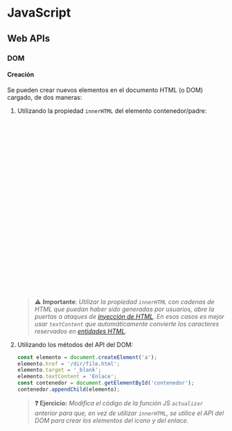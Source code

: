 # JavaScript
## Web APIs

### DOM

#### Creación

Se pueden crear nuevos elementos en el documento HTML (o DOM) cargado, de dos maneras:

1. Utilizando la propiedad `innerHTML` del elemento contenedor/padre:

   <div class="codepen" data-height="350" data-theme-id="light" data-default-tab="js,result" data-editable="true" style="opacity:0" data-prefill='{"stylesheets":["https://cdn.jsdelivr.net/npm/bootstrap@5.3.0-alpha1/dist/css/bootstrap.min.css","https://cdn.jsdelivr.net/npm/bootstrap-icons@1.10.3/font/bootstrap-icons.css"]}'>
     <pre data-lang="html">&lt;body>
   &lt;div class="card">
     &lt;div class="card-body row">
       &lt;div class="col text-center">
         &lt;p id="contenedor" class="card-text" style="font-size:6rem;">&amp;nbsp;&lt;/p>
         &lt;button type="button" class="btn btn-outline-secondary" onclick="actualizar()">¡Dame un icono!&lt;/button>
       &lt;/div>
     &lt;/div>
   &lt;/div>
   &lt;/body></pre>
     <pre data-lang="js">function actualizar() {
     const iconoRandom = iconos[Math.floor(Math.random() * (iconos.length - 1))];
     const iconoUrl = 
       `https://icons.getbootstrap.com/icons/${iconoRandom.substring(3)}/`;
     const contenedor = document.getElementById('contenedor');
     contenedor.innerHTML = 
       `&lt;a href="${iconoUrl}" target="_blank" title="${iconoRandom}">
          &lt;i class="bi ${iconoRandom}">&lt;/i>
        &lt;/a>`;
   };
   // Lista de iconos
   const iconos = ["bi-123","bi-alarm-fill","bi-alarm","bi-align-bottom","bi-align-center","bi-align-end","bi-align-middle","bi-align-start","bi-align-top","bi-alt","bi-app-indicator","bi-app","bi-archive-fill","bi-archive","bi-arrow-90deg-down","bi-arrow-90deg-left","bi-arrow-90deg-right","bi-arrow-90deg-up","bi-arrow-bar-down","bi-arrow-bar-left","bi-arrow-bar-right","bi-arrow-bar-up","bi-arrow-clockwise","bi-arrow-counterclockwise","bi-arrow-down-circle-fill","bi-arrow-down-circle","bi-arrow-down-left-circle-fill","bi-arrow-down-left-circle","bi-arrow-down-left-square-fill","bi-arrow-down-left-square","bi-arrow-down-left","bi-arrow-down-right-circle-fill","bi-arrow-down-right-circle","bi-arrow-down-right-square-fill","bi-arrow-down-right-square","bi-arrow-down-right","bi-arrow-down-short","bi-arrow-down-square-fill","bi-arrow-down-square","bi-arrow-down-up","bi-arrow-down","bi-arrow-left-circle-fill","bi-arrow-left-circle","bi-arrow-left-right","bi-arrow-left-short","bi-arrow-left-square-fill","bi-arrow-left-square","bi-arrow-left","bi-arrow-repeat","bi-arrow-return-left","bi-arrow-return-right","bi-arrow-right-circle-fill","bi-arrow-right-circle","bi-arrow-right-short","bi-arrow-right-square-fill","bi-arrow-right-square","bi-arrow-right","bi-arrow-up-circle-fill","bi-arrow-up-circle","bi-arrow-up-left-circle-fill","bi-arrow-up-left-circle","bi-arrow-up-left-square-fill","bi-arrow-up-left-square","bi-arrow-up-left","bi-arrow-up-right-circle-fill","bi-arrow-up-right-circle","bi-arrow-up-right-square-fill","bi-arrow-up-right-square","bi-arrow-up-right","bi-arrow-up-short","bi-arrow-up-square-fill","bi-arrow-up-square","bi-arrow-up","bi-arrows-angle-contract","bi-arrows-angle-expand","bi-arrows-collapse","bi-arrows-expand","bi-arrows-fullscreen","bi-arrows-move","bi-aspect-ratio-fill","bi-aspect-ratio","bi-asterisk","bi-at","bi-award-fill","bi-award","bi-back","bi-backspace-fill","bi-backspace-reverse-fill","bi-backspace-reverse","bi-backspace","bi-badge-3d-fill","bi-badge-3d","bi-badge-4k-fill","bi-badge-4k","bi-badge-8k-fill","bi-badge-8k","bi-badge-ad-fill","bi-badge-ad","bi-badge-ar-fill","bi-badge-ar","bi-badge-cc-fill","bi-badge-cc","bi-badge-hd-fill","bi-badge-hd","bi-badge-tm-fill","bi-badge-tm","bi-badge-vo-fill","bi-badge-vo","bi-badge-vr-fill","bi-badge-vr","bi-badge-wc-fill","bi-badge-wc","bi-bag-check-fill","bi-bag-check","bi-bag-dash-fill","bi-bag-dash","bi-bag-fill","bi-bag-plus-fill","bi-bag-plus","bi-bag-x-fill","bi-bag-x","bi-bag","bi-bar-chart-fill","bi-bar-chart-line-fill","bi-bar-chart-line","bi-bar-chart-steps","bi-bar-chart","bi-basket-fill","bi-basket","bi-basket2-fill","bi-basket2","bi-basket3-fill","bi-basket3","bi-battery-charging","bi-battery-full","bi-battery-half","bi-battery","bi-bell-fill","bi-bell","bi-bezier","bi-bezier2","bi-bicycle","bi-binoculars-fill","bi-binoculars","bi-blockquote-left","bi-blockquote-right","bi-book-fill","bi-book-half","bi-book","bi-bookmark-check-fill","bi-bookmark-check","bi-bookmark-dash-fill","bi-bookmark-dash","bi-bookmark-fill","bi-bookmark-heart-fill","bi-bookmark-heart","bi-bookmark-plus-fill","bi-bookmark-plus","bi-bookmark-star-fill","bi-bookmark-star","bi-bookmark-x-fill","bi-bookmark-x","bi-bookmark","bi-bookmarks-fill","bi-bookmarks","bi-bookshelf","bi-bootstrap-fill","bi-bootstrap-reboot","bi-bootstrap","bi-border-all","bi-border-bottom","bi-border-center","bi-border-inner","bi-border-left","bi-border-middle","bi-border-outer","bi-border-right","bi-border-style","bi-border-top","bi-border-width","bi-border","bi-bounding-box-circles","bi-bounding-box","bi-box-arrow-down-left","bi-box-arrow-down-right","bi-box-arrow-down","bi-box-arrow-in-down-left","bi-box-arrow-in-down-right","bi-box-arrow-in-down","bi-box-arrow-in-left","bi-box-arrow-in-right","bi-box-arrow-in-up-left","bi-box-arrow-in-up-right","bi-box-arrow-in-up","bi-box-arrow-left","bi-box-arrow-right","bi-box-arrow-up-left","bi-box-arrow-up-right","bi-box-arrow-up","bi-box-seam","bi-box","bi-braces","bi-bricks","bi-briefcase-fill","bi-briefcase","bi-brightness-alt-high-fill","bi-brightness-alt-high","bi-brightness-alt-low-fill","bi-brightness-alt-low","bi-brightness-high-fill","bi-brightness-high","bi-brightness-low-fill","bi-brightness-low","bi-broadcast-pin","bi-broadcast","bi-brush-fill","bi-brush","bi-bucket-fill","bi-bucket","bi-bug-fill","bi-bug","bi-building","bi-bullseye","bi-calculator-fill","bi-calculator","bi-calendar-check-fill","bi-calendar-check","bi-calendar-date-fill","bi-calendar-date","bi-calendar-day-fill","bi-calendar-day","bi-calendar-event-fill","bi-calendar-event","bi-calendar-fill","bi-calendar-minus-fill","bi-calendar-minus","bi-calendar-month-fill","bi-calendar-month","bi-calendar-plus-fill","bi-calendar-plus","bi-calendar-range-fill","bi-calendar-range","bi-calendar-week-fill","bi-calendar-week","bi-calendar-x-fill","bi-calendar-x","bi-calendar","bi-calendar2-check-fill","bi-calendar2-check","bi-calendar2-date-fill","bi-calendar2-date","bi-calendar2-day-fill","bi-calendar2-day","bi-calendar2-event-fill","bi-calendar2-event","bi-calendar2-fill","bi-calendar2-minus-fill","bi-calendar2-minus","bi-calendar2-month-fill","bi-calendar2-month","bi-calendar2-plus-fill","bi-calendar2-plus","bi-calendar2-range-fill","bi-calendar2-range","bi-calendar2-week-fill","bi-calendar2-week","bi-calendar2-x-fill","bi-calendar2-x","bi-calendar2","bi-calendar3-event-fill","bi-calendar3-event","bi-calendar3-fill","bi-calendar3-range-fill","bi-calendar3-range","bi-calendar3-week-fill","bi-calendar3-week","bi-calendar3","bi-calendar4-event","bi-calendar4-range","bi-calendar4-week","bi-calendar4","bi-camera-fill","bi-camera-reels-fill","bi-camera-reels","bi-camera-video-fill","bi-camera-video-off-fill","bi-camera-video-off","bi-camera-video","bi-camera","bi-camera2","bi-capslock-fill","bi-capslock","bi-card-checklist","bi-card-heading","bi-card-image","bi-card-list","bi-card-text","bi-caret-down-fill","bi-caret-down-square-fill","bi-caret-down-square","bi-caret-down","bi-caret-left-fill","bi-caret-left-square-fill","bi-caret-left-square","bi-caret-left","bi-caret-right-fill","bi-caret-right-square-fill","bi-caret-right-square","bi-caret-right","bi-caret-up-fill","bi-caret-up-square-fill","bi-caret-up-square","bi-caret-up","bi-cart-check-fill","bi-cart-check","bi-cart-dash-fill","bi-cart-dash","bi-cart-fill","bi-cart-plus-fill","bi-cart-plus","bi-cart-x-fill","bi-cart-x","bi-cart","bi-cart2","bi-cart3","bi-cart4","bi-cash-stack","bi-cash","bi-cast","bi-chat-dots-fill","bi-chat-dots","bi-chat-fill","bi-chat-left-dots-fill","bi-chat-left-dots","bi-chat-left-fill","bi-chat-left-quote-fill","bi-chat-left-quote","bi-chat-left-text-fill","bi-chat-left-text","bi-chat-left","bi-chat-quote-fill","bi-chat-quote","bi-chat-right-dots-fill","bi-chat-right-dots","bi-chat-right-fill","bi-chat-right-quote-fill","bi-chat-right-quote","bi-chat-right-text-fill","bi-chat-right-text","bi-chat-right","bi-chat-square-dots-fill","bi-chat-square-dots","bi-chat-square-fill","bi-chat-square-quote-fill","bi-chat-square-quote","bi-chat-square-text-fill","bi-chat-square-text","bi-chat-square","bi-chat-text-fill","bi-chat-text","bi-chat","bi-check-all","bi-check-circle-fill","bi-check-circle","bi-check-square-fill","bi-check-square","bi-check","bi-check2-all","bi-check2-circle","bi-check2-square","bi-check2","bi-chevron-bar-contract","bi-chevron-bar-down","bi-chevron-bar-expand","bi-chevron-bar-left","bi-chevron-bar-right","bi-chevron-bar-up","bi-chevron-compact-down","bi-chevron-compact-left","bi-chevron-compact-right","bi-chevron-compact-up","bi-chevron-contract","bi-chevron-double-down","bi-chevron-double-left","bi-chevron-double-right","bi-chevron-double-up","bi-chevron-down","bi-chevron-expand","bi-chevron-left","bi-chevron-right","bi-chevron-up","bi-circle-fill","bi-circle-half","bi-circle-square","bi-circle","bi-clipboard-check","bi-clipboard-data","bi-clipboard-minus","bi-clipboard-plus","bi-clipboard-x","bi-clipboard","bi-clock-fill","bi-clock-history","bi-clock","bi-cloud-arrow-down-fill","bi-cloud-arrow-down","bi-cloud-arrow-up-fill","bi-cloud-arrow-up","bi-cloud-check-fill","bi-cloud-check","bi-cloud-download-fill","bi-cloud-download","bi-cloud-drizzle-fill","bi-cloud-drizzle","bi-cloud-fill","bi-cloud-fog-fill","bi-cloud-fog","bi-cloud-fog2-fill","bi-cloud-fog2","bi-cloud-hail-fill","bi-cloud-hail","bi-cloud-haze-fill","bi-cloud-haze","bi-cloud-haze2-fill","bi-cloud-lightning-fill","bi-cloud-lightning-rain-fill","bi-cloud-lightning-rain","bi-cloud-lightning","bi-cloud-minus-fill","bi-cloud-minus","bi-cloud-moon-fill","bi-cloud-moon","bi-cloud-plus-fill","bi-cloud-plus","bi-cloud-rain-fill","bi-cloud-rain-heavy-fill","bi-cloud-rain-heavy","bi-cloud-rain","bi-cloud-slash-fill","bi-cloud-slash","bi-cloud-sleet-fill","bi-cloud-sleet","bi-cloud-snow-fill","bi-cloud-snow","bi-cloud-sun-fill","bi-cloud-sun","bi-cloud-upload-fill","bi-cloud-upload","bi-cloud","bi-clouds-fill","bi-clouds","bi-cloudy-fill","bi-cloudy","bi-code-slash","bi-code-square","bi-code","bi-collection-fill","bi-collection-play-fill","bi-collection-play","bi-collection","bi-columns-gap","bi-columns","bi-command","bi-compass-fill","bi-compass","bi-cone-striped","bi-cone","bi-controller","bi-cpu-fill","bi-cpu","bi-credit-card-2-back-fill","bi-credit-card-2-back","bi-credit-card-2-front-fill","bi-credit-card-2-front","bi-credit-card-fill","bi-credit-card","bi-crop","bi-cup-fill","bi-cup-straw","bi-cup","bi-cursor-fill","bi-cursor-text","bi-cursor","bi-dash-circle-dotted","bi-dash-circle-fill","bi-dash-circle","bi-dash-square-dotted","bi-dash-square-fill","bi-dash-square","bi-dash","bi-diagram-2-fill","bi-diagram-2","bi-diagram-3-fill","bi-diagram-3","bi-diamond-fill","bi-diamond-half","bi-diamond","bi-dice-1-fill","bi-dice-1","bi-dice-2-fill","bi-dice-2","bi-dice-3-fill","bi-dice-3","bi-dice-4-fill","bi-dice-4","bi-dice-5-fill","bi-dice-5","bi-dice-6-fill","bi-dice-6","bi-disc-fill","bi-disc","bi-discord","bi-display-fill","bi-display","bi-distribute-horizontal","bi-distribute-vertical","bi-door-closed-fill","bi-door-closed","bi-door-open-fill","bi-door-open","bi-dot","bi-download","bi-droplet-fill","bi-droplet-half","bi-droplet","bi-earbuds","bi-easel-fill","bi-easel","bi-egg-fill","bi-egg-fried","bi-egg","bi-eject-fill","bi-eject","bi-emoji-angry-fill","bi-emoji-angry","bi-emoji-dizzy-fill","bi-emoji-dizzy","bi-emoji-expressionless-fill","bi-emoji-expressionless","bi-emoji-frown-fill","bi-emoji-frown","bi-emoji-heart-eyes-fill","bi-emoji-heart-eyes","bi-emoji-laughing-fill","bi-emoji-laughing","bi-emoji-neutral-fill","bi-emoji-neutral","bi-emoji-smile-fill","bi-emoji-smile-upside-down-fill","bi-emoji-smile-upside-down","bi-emoji-smile","bi-emoji-sunglasses-fill","bi-emoji-sunglasses","bi-emoji-wink-fill","bi-emoji-wink","bi-envelope-fill","bi-envelope-open-fill","bi-envelope-open","bi-envelope","bi-eraser-fill","bi-eraser","bi-exclamation-circle-fill","bi-exclamation-circle","bi-exclamation-diamond-fill","bi-exclamation-diamond","bi-exclamation-octagon-fill","bi-exclamation-octagon","bi-exclamation-square-fill","bi-exclamation-square","bi-exclamation-triangle-fill","bi-exclamation-triangle","bi-exclamation","bi-exclude","bi-eye-fill","bi-eye-slash-fill","bi-eye-slash","bi-eye","bi-eyedropper","bi-eyeglasses","bi-facebook","bi-file-arrow-down-fill","bi-file-arrow-down","bi-file-arrow-up-fill","bi-file-arrow-up","bi-file-bar-graph-fill","bi-file-bar-graph","bi-file-binary-fill","bi-file-binary","bi-file-break-fill","bi-file-break","bi-file-check-fill","bi-file-check","bi-file-code-fill","bi-file-code","bi-file-diff-fill","bi-file-diff","bi-file-earmark-arrow-down-fill","bi-file-earmark-arrow-down","bi-file-earmark-arrow-up-fill","bi-file-earmark-arrow-up","bi-file-earmark-bar-graph-fill","bi-file-earmark-bar-graph","bi-file-earmark-binary-fill","bi-file-earmark-binary","bi-file-earmark-break-fill","bi-file-earmark-break","bi-file-earmark-check-fill","bi-file-earmark-check","bi-file-earmark-code-fill","bi-file-earmark-code","bi-file-earmark-diff-fill","bi-file-earmark-diff","bi-file-earmark-easel-fill","bi-file-earmark-easel","bi-file-earmark-excel-fill","bi-file-earmark-excel","bi-file-earmark-fill","bi-file-earmark-font-fill","bi-file-earmark-font","bi-file-earmark-image-fill","bi-file-earmark-image","bi-file-earmark-lock-fill","bi-file-earmark-lock","bi-file-earmark-lock2-fill","bi-file-earmark-lock2","bi-file-earmark-medical-fill","bi-file-earmark-medical","bi-file-earmark-minus-fill","bi-file-earmark-minus","bi-file-earmark-music-fill","bi-file-earmark-music","bi-file-earmark-person-fill","bi-file-earmark-person","bi-file-earmark-play-fill","bi-file-earmark-play","bi-file-earmark-plus-fill","bi-file-earmark-plus","bi-file-earmark-post-fill","bi-file-earmark-post","bi-file-earmark-ppt-fill","bi-file-earmark-ppt","bi-file-earmark-richtext-fill","bi-file-earmark-richtext","bi-file-earmark-ruled-fill","bi-file-earmark-ruled","bi-file-earmark-slides-fill","bi-file-earmark-slides","bi-file-earmark-spreadsheet-fill","bi-file-earmark-spreadsheet","bi-file-earmark-text-fill","bi-file-earmark-text","bi-file-earmark-word-fill","bi-file-earmark-word","bi-file-earmark-x-fill","bi-file-earmark-x","bi-file-earmark-zip-fill","bi-file-earmark-zip","bi-file-earmark","bi-file-easel-fill","bi-file-easel","bi-file-excel-fill","bi-file-excel","bi-file-fill","bi-file-font-fill","bi-file-font","bi-file-image-fill","bi-file-image","bi-file-lock-fill","bi-file-lock","bi-file-lock2-fill","bi-file-lock2","bi-file-medical-fill","bi-file-medical","bi-file-minus-fill","bi-file-minus","bi-file-music-fill","bi-file-music","bi-file-person-fill","bi-file-person","bi-file-play-fill","bi-file-play","bi-file-plus-fill","bi-file-plus","bi-file-post-fill","bi-file-post","bi-file-ppt-fill","bi-file-ppt","bi-file-richtext-fill","bi-file-richtext","bi-file-ruled-fill","bi-file-ruled","bi-file-slides-fill","bi-file-slides","bi-file-spreadsheet-fill","bi-file-spreadsheet","bi-file-text-fill","bi-file-text","bi-file-word-fill","bi-file-word","bi-file-x-fill","bi-file-x","bi-file-zip-fill","bi-file-zip","bi-file","bi-files-alt","bi-files","bi-film","bi-filter-circle-fill","bi-filter-circle","bi-filter-left","bi-filter-right","bi-filter-square-fill","bi-filter-square","bi-filter","bi-flag-fill","bi-flag","bi-flower1","bi-flower2","bi-flower3","bi-folder-check","bi-folder-fill","bi-folder-minus","bi-folder-plus","bi-folder-symlink-fill","bi-folder-symlink","bi-folder-x","bi-folder","bi-folder2-open","bi-folder2","bi-fonts","bi-forward-fill","bi-forward","bi-front","bi-fullscreen-exit","bi-fullscreen","bi-funnel-fill","bi-funnel","bi-gear-fill","bi-gear-wide-connected","bi-gear-wide","bi-gear","bi-gem","bi-geo-alt-fill","bi-geo-alt","bi-geo-fill","bi-geo","bi-gift-fill","bi-gift","bi-github","bi-globe","bi-globe2","bi-google","bi-graph-down","bi-graph-up","bi-grid-1x2-fill","bi-grid-1x2","bi-grid-3x2-gap-fill","bi-grid-3x2-gap","bi-grid-3x2","bi-grid-3x3-gap-fill","bi-grid-3x3-gap","bi-grid-3x3","bi-grid-fill","bi-grid","bi-grip-horizontal","bi-grip-vertical","bi-hammer","bi-hand-index-fill","bi-hand-index-thumb-fill","bi-hand-index-thumb","bi-hand-index","bi-hand-thumbs-down-fill","bi-hand-thumbs-down","bi-hand-thumbs-up-fill","bi-hand-thumbs-up","bi-handbag-fill","bi-handbag","bi-hash","bi-hdd-fill","bi-hdd-network-fill","bi-hdd-network","bi-hdd-rack-fill","bi-hdd-rack","bi-hdd-stack-fill","bi-hdd-stack","bi-hdd","bi-headphones","bi-headset","bi-heart-fill","bi-heart-half","bi-heart","bi-heptagon-fill","bi-heptagon-half","bi-heptagon","bi-hexagon-fill","bi-hexagon-half","bi-hexagon","bi-hourglass-bottom","bi-hourglass-split","bi-hourglass-top","bi-hourglass","bi-house-door-fill","bi-house-door","bi-house-fill","bi-house","bi-hr","bi-hurricane","bi-image-alt","bi-image-fill","bi-image","bi-images","bi-inbox-fill","bi-inbox","bi-inboxes-fill","bi-inboxes","bi-info-circle-fill","bi-info-circle","bi-info-square-fill","bi-info-square","bi-info","bi-input-cursor-text","bi-input-cursor","bi-instagram","bi-intersect","bi-journal-album","bi-journal-arrow-down","bi-journal-arrow-up","bi-journal-bookmark-fill","bi-journal-bookmark","bi-journal-check","bi-journal-code","bi-journal-medical","bi-journal-minus","bi-journal-plus","bi-journal-richtext","bi-journal-text","bi-journal-x","bi-journal","bi-journals","bi-joystick","bi-justify-left","bi-justify-right","bi-justify","bi-kanban-fill","bi-kanban","bi-key-fill","bi-key","bi-keyboard-fill","bi-keyboard","bi-ladder","bi-lamp-fill","bi-lamp","bi-laptop-fill","bi-laptop","bi-layer-backward","bi-layer-forward","bi-layers-fill","bi-layers-half","bi-layers","bi-layout-sidebar-inset-reverse","bi-layout-sidebar-inset","bi-layout-sidebar-reverse","bi-layout-sidebar","bi-layout-split","bi-layout-text-sidebar-reverse","bi-layout-text-sidebar","bi-layout-text-window-reverse","bi-layout-text-window","bi-layout-three-columns","bi-layout-wtf","bi-life-preserver","bi-lightbulb-fill","bi-lightbulb-off-fill","bi-lightbulb-off","bi-lightbulb","bi-lightning-charge-fill","bi-lightning-charge","bi-lightning-fill","bi-lightning","bi-link-45deg","bi-link","bi-linkedin","bi-list-check","bi-list-nested","bi-list-ol","bi-list-stars","bi-list-task","bi-list-ul","bi-list","bi-lock-fill","bi-lock","bi-mailbox","bi-mailbox2","bi-map-fill","bi-map","bi-markdown-fill","bi-markdown","bi-mask","bi-megaphone-fill","bi-megaphone","bi-menu-app-fill","bi-menu-app","bi-menu-button-fill","bi-menu-button-wide-fill","bi-menu-button-wide","bi-menu-button","bi-menu-down","bi-menu-up","bi-mic-fill","bi-mic-mute-fill","bi-mic-mute","bi-mic","bi-minecart-loaded","bi-minecart","bi-moisture","bi-moon-fill","bi-moon-stars-fill","bi-moon-stars","bi-moon","bi-mouse-fill","bi-mouse","bi-mouse2-fill","bi-mouse2","bi-mouse3-fill","bi-mouse3","bi-music-note-beamed","bi-music-note-list","bi-music-note","bi-music-player-fill","bi-music-player","bi-newspaper","bi-node-minus-fill","bi-node-minus","bi-node-plus-fill","bi-node-plus","bi-nut-fill","bi-nut","bi-octagon-fill","bi-octagon-half","bi-octagon","bi-option","bi-outlet","bi-paint-bucket","bi-palette-fill","bi-palette","bi-palette2","bi-paperclip","bi-paragraph","bi-patch-check-fill","bi-patch-check","bi-patch-exclamation-fill","bi-patch-exclamation","bi-patch-minus-fill","bi-patch-minus","bi-patch-plus-fill","bi-patch-plus","bi-patch-question-fill","bi-patch-question","bi-pause-btn-fill","bi-pause-btn","bi-pause-circle-fill","bi-pause-circle","bi-pause-fill","bi-pause","bi-peace-fill","bi-peace","bi-pen-fill","bi-pen","bi-pencil-fill","bi-pencil-square","bi-pencil","bi-pentagon-fill","bi-pentagon-half","bi-pentagon","bi-people-fill","bi-people","bi-percent","bi-person-badge-fill","bi-person-badge","bi-person-bounding-box","bi-person-check-fill","bi-person-check","bi-person-circle","bi-person-dash-fill","bi-person-dash","bi-person-fill","bi-person-lines-fill","bi-person-plus-fill","bi-person-plus","bi-person-square","bi-person-x-fill","bi-person-x","bi-person","bi-phone-fill","bi-phone-landscape-fill","bi-phone-landscape","bi-phone-vibrate-fill","bi-phone-vibrate","bi-phone","bi-pie-chart-fill","bi-pie-chart","bi-pin-angle-fill","bi-pin-angle","bi-pin-fill","bi-pin","bi-pip-fill","bi-pip","bi-play-btn-fill","bi-play-btn","bi-play-circle-fill","bi-play-circle","bi-play-fill","bi-play","bi-plug-fill","bi-plug","bi-plus-circle-dotted","bi-plus-circle-fill","bi-plus-circle","bi-plus-square-dotted","bi-plus-square-fill","bi-plus-square","bi-plus","bi-power","bi-printer-fill","bi-printer","bi-puzzle-fill","bi-puzzle","bi-question-circle-fill","bi-question-circle","bi-question-diamond-fill","bi-question-diamond","bi-question-octagon-fill","bi-question-octagon","bi-question-square-fill","bi-question-square","bi-question","bi-rainbow","bi-receipt-cutoff","bi-receipt","bi-reception-0","bi-reception-1","bi-reception-2","bi-reception-3","bi-reception-4","bi-record-btn-fill","bi-record-btn","bi-record-circle-fill","bi-record-circle","bi-record-fill","bi-record","bi-record2-fill","bi-record2","bi-reply-all-fill","bi-reply-all","bi-reply-fill","bi-reply","bi-rss-fill","bi-rss","bi-rulers","bi-save-fill","bi-save","bi-save2-fill","bi-save2","bi-scissors","bi-screwdriver","bi-search","bi-segmented-nav","bi-server","bi-share-fill","bi-share","bi-shield-check","bi-shield-exclamation","bi-shield-fill-check","bi-shield-fill-exclamation","bi-shield-fill-minus","bi-shield-fill-plus","bi-shield-fill-x","bi-shield-fill","bi-shield-lock-fill","bi-shield-lock","bi-shield-minus","bi-shield-plus","bi-shield-shaded","bi-shield-slash-fill","bi-shield-slash","bi-shield-x","bi-shield","bi-shift-fill","bi-shift","bi-shop-window","bi-shop","bi-shuffle","bi-signpost-2-fill","bi-signpost-2","bi-signpost-fill","bi-signpost-split-fill","bi-signpost-split","bi-signpost","bi-sim-fill","bi-sim","bi-skip-backward-btn-fill","bi-skip-backward-btn","bi-skip-backward-circle-fill","bi-skip-backward-circle","bi-skip-backward-fill","bi-skip-backward","bi-skip-end-btn-fill","bi-skip-end-btn","bi-skip-end-circle-fill","bi-skip-end-circle","bi-skip-end-fill","bi-skip-end","bi-skip-forward-btn-fill","bi-skip-forward-btn","bi-skip-forward-circle-fill","bi-skip-forward-circle","bi-skip-forward-fill","bi-skip-forward","bi-skip-start-btn-fill","bi-skip-start-btn","bi-skip-start-circle-fill","bi-skip-start-circle","bi-skip-start-fill","bi-skip-start","bi-slack","bi-slash-circle-fill","bi-slash-circle","bi-slash-square-fill","bi-slash-square","bi-slash","bi-sliders","bi-smartwatch","bi-snow","bi-snow2","bi-snow3","bi-sort-alpha-down-alt","bi-sort-alpha-down","bi-sort-alpha-up-alt","bi-sort-alpha-up","bi-sort-down-alt","bi-sort-down","bi-sort-numeric-down-alt","bi-sort-numeric-down","bi-sort-numeric-up-alt","bi-sort-numeric-up","bi-sort-up-alt","bi-sort-up","bi-soundwave","bi-speaker-fill","bi-speaker","bi-speedometer","bi-speedometer2","bi-spellcheck","bi-square-fill","bi-square-half","bi-square","bi-stack","bi-star-fill","bi-star-half","bi-star","bi-stars","bi-stickies-fill","bi-stickies","bi-sticky-fill","bi-sticky","bi-stop-btn-fill","bi-stop-btn","bi-stop-circle-fill","bi-stop-circle","bi-stop-fill","bi-stop","bi-stoplights-fill","bi-stoplights","bi-stopwatch-fill","bi-stopwatch","bi-subtract","bi-suit-club-fill","bi-suit-club","bi-suit-diamond-fill","bi-suit-diamond","bi-suit-heart-fill","bi-suit-heart","bi-suit-spade-fill","bi-suit-spade","bi-sun-fill","bi-sun","bi-sunglasses","bi-sunrise-fill","bi-sunrise","bi-sunset-fill","bi-sunset","bi-symmetry-horizontal","bi-symmetry-vertical","bi-table","bi-tablet-fill","bi-tablet-landscape-fill","bi-tablet-landscape","bi-tablet","bi-tag-fill","bi-tag","bi-tags-fill","bi-tags","bi-telegram","bi-telephone-fill","bi-telephone-forward-fill","bi-telephone-forward","bi-telephone-inbound-fill","bi-telephone-inbound","bi-telephone-minus-fill","bi-telephone-minus","bi-telephone-outbound-fill","bi-telephone-outbound","bi-telephone-plus-fill","bi-telephone-plus","bi-telephone-x-fill","bi-telephone-x","bi-telephone","bi-terminal-fill","bi-terminal","bi-text-center","bi-text-indent-left","bi-text-indent-right","bi-text-left","bi-text-paragraph","bi-text-right","bi-textarea-resize","bi-textarea-t","bi-textarea","bi-thermometer-half","bi-thermometer-high","bi-thermometer-low","bi-thermometer-snow","bi-thermometer-sun","bi-thermometer","bi-three-dots-vertical","bi-three-dots","bi-toggle-off","bi-toggle-on","bi-toggle2-off","bi-toggle2-on","bi-toggles","bi-toggles2","bi-tools","bi-tornado","bi-trash-fill","bi-trash","bi-trash2-fill","bi-trash2","bi-tree-fill","bi-tree","bi-triangle-fill","bi-triangle-half","bi-triangle","bi-trophy-fill","bi-trophy","bi-tropical-storm","bi-truck-flatbed","bi-truck","bi-tsunami","bi-tv-fill","bi-tv","bi-twitch","bi-twitter","bi-type-bold","bi-type-h1","bi-type-h2","bi-type-h3","bi-type-italic","bi-type-strikethrough","bi-type-underline","bi-type","bi-ui-checks-grid","bi-ui-checks","bi-ui-radios-grid","bi-ui-radios","bi-umbrella-fill","bi-umbrella","bi-union","bi-unlock-fill","bi-unlock","bi-upc-scan","bi-upc","bi-upload","bi-vector-pen","bi-view-list","bi-view-stacked","bi-vinyl-fill","bi-vinyl","bi-voicemail","bi-volume-down-fill","bi-volume-down","bi-volume-mute-fill","bi-volume-mute","bi-volume-off-fill","bi-volume-off","bi-volume-up-fill","bi-volume-up","bi-vr","bi-wallet-fill","bi-wallet","bi-wallet2","bi-watch","bi-water","bi-whatsapp","bi-wifi-1","bi-wifi-2","bi-wifi-off","bi-wifi","bi-wind","bi-window-dock","bi-window-sidebar","bi-window","bi-wrench","bi-x-circle-fill","bi-x-circle","bi-x-diamond-fill","bi-x-diamond","bi-x-octagon-fill","bi-x-octagon","bi-x-square-fill","bi-x-square","bi-x","bi-youtube","bi-zoom-in","bi-zoom-out","bi-bank","bi-bank2","bi-bell-slash-fill","bi-bell-slash","bi-cash-coin","bi-check-lg","bi-coin","bi-currency-bitcoin","bi-currency-dollar","bi-currency-euro","bi-currency-exchange","bi-currency-pound","bi-currency-yen","bi-dash-lg","bi-exclamation-lg","bi-file-earmark-pdf-fill","bi-file-earmark-pdf","bi-file-pdf-fill","bi-file-pdf","bi-gender-ambiguous","bi-gender-female","bi-gender-male","bi-gender-trans","bi-headset-vr","bi-info-lg","bi-mastodon","bi-messenger","bi-piggy-bank-fill","bi-piggy-bank","bi-pin-map-fill","bi-pin-map","bi-plus-lg","bi-question-lg","bi-recycle","bi-reddit","bi-safe-fill","bi-safe2-fill","bi-safe2","bi-sd-card-fill","bi-sd-card","bi-skype","bi-slash-lg","bi-translate","bi-x-lg","bi-safe","bi-apple","bi-microsoft","bi-windows","bi-behance","bi-dribbble","bi-line","bi-medium","bi-paypal","bi-pinterest","bi-signal","bi-snapchat","bi-spotify","bi-stack-overflow","bi-strava","bi-wordpress","bi-vimeo","bi-activity","bi-easel2-fill","bi-easel2","bi-easel3-fill","bi-easel3","bi-fan","bi-fingerprint","bi-graph-down-arrow","bi-graph-up-arrow","bi-hypnotize","bi-magic","bi-person-rolodex","bi-person-video","bi-person-video2","bi-person-video3","bi-person-workspace","bi-radioactive","bi-webcam-fill","bi-webcam","bi-yin-yang","bi-bandaid-fill","bi-bandaid","bi-bluetooth","bi-body-text","bi-boombox","bi-boxes","bi-dpad-fill","bi-dpad","bi-ear-fill","bi-ear","bi-envelope-check-fill","bi-envelope-check","bi-envelope-dash-fill","bi-envelope-dash","bi-envelope-exclamation-fill","bi-envelope-exclamation","bi-envelope-plus-fill","bi-envelope-plus","bi-envelope-slash-fill","bi-envelope-slash","bi-envelope-x-fill","bi-envelope-x","bi-explicit-fill","bi-explicit","bi-git","bi-infinity","bi-list-columns-reverse","bi-list-columns","bi-meta","bi-mortorboard-fill","bi-mortorboard","bi-nintendo-switch","bi-pc-display-horizontal","bi-pc-display","bi-pc-horizontal","bi-pc","bi-playstation","bi-plus-slash-minus","bi-projector-fill","bi-projector","bi-qr-code-scan","bi-qr-code","bi-quora","bi-quote","bi-robot","bi-send-check-fill","bi-send-check","bi-send-dash-fill","bi-send-dash","bi-send-exclamation-fill","bi-send-exclamation","bi-send-fill","bi-send-plus-fill","bi-send-plus","bi-send-slash-fill","bi-send-slash","bi-send-x-fill","bi-send-x","bi-send","bi-steam","bi-terminal-dash","bi-terminal-plus","bi-terminal-split","bi-ticket-detailed-fill","bi-ticket-detailed","bi-ticket-fill","bi-ticket-perforated-fill","bi-ticket-perforated","bi-ticket","bi-tiktok","bi-window-dash","bi-window-desktop","bi-window-fullscreen","bi-window-plus","bi-window-split","bi-window-stack","bi-window-x","bi-xbox","bi-ethernet","bi-hdmi-fill","bi-hdmi","bi-usb-c-fill","bi-usb-c","bi-usb-fill","bi-usb-plug-fill","bi-usb-plug","bi-usb-symbol","bi-usb","bi-boombox-fill","bi-displayport","bi-gpu-card","bi-memory","bi-modem-fill","bi-modem","bi-motherboard-fill","bi-motherboard","bi-optical-audio-fill","bi-optical-audio","bi-pci-card","bi-router-fill","bi-router","bi-ssd-fill","bi-ssd","bi-thunderbolt-fill","bi-thunderbolt","bi-usb-drive-fill","bi-usb-drive","bi-usb-micro-fill","bi-usb-micro","bi-usb-mini-fill","bi-usb-mini","bi-cloud-haze2","bi-device-hdd-fill","bi-device-hdd","bi-device-ssd-fill","bi-device-ssd","bi-displayport-fill","bi-mortarboard-fill","bi-mortarboard","bi-terminal-x","bi-arrow-through-heart-fill","bi-arrow-through-heart","bi-badge-sd-fill","bi-badge-sd","bi-bag-heart-fill","bi-bag-heart","bi-balloon-fill","bi-balloon-heart-fill","bi-balloon-heart","bi-balloon","bi-box2-fill","bi-box2-heart-fill","bi-box2-heart","bi-box2","bi-braces-asterisk","bi-calendar-heart-fill","bi-calendar-heart","bi-calendar2-heart-fill","bi-calendar2-heart","bi-chat-heart-fill","bi-chat-heart","bi-chat-left-heart-fill","bi-chat-left-heart","bi-chat-right-heart-fill","bi-chat-right-heart","bi-chat-square-heart-fill","bi-chat-square-heart","bi-clipboard-check-fill","bi-clipboard-data-fill","bi-clipboard-fill","bi-clipboard-heart-fill","bi-clipboard-heart","bi-clipboard-minus-fill","bi-clipboard-plus-fill","bi-clipboard-pulse","bi-clipboard-x-fill","bi-clipboard2-check-fill","bi-clipboard2-check","bi-clipboard2-data-fill","bi-clipboard2-data","bi-clipboard2-fill","bi-clipboard2-heart-fill","bi-clipboard2-heart","bi-clipboard2-minus-fill","bi-clipboard2-minus","bi-clipboard2-plus-fill","bi-clipboard2-plus","bi-clipboard2-pulse-fill","bi-clipboard2-pulse","bi-clipboard2-x-fill","bi-clipboard2-x","bi-clipboard2","bi-emoji-kiss-fill","bi-emoji-kiss","bi-envelope-heart-fill","bi-envelope-heart","bi-envelope-open-heart-fill","bi-envelope-open-heart","bi-envelope-paper-fill","bi-envelope-paper-heart-fill","bi-envelope-paper-heart","bi-envelope-paper","bi-filetype-aac","bi-filetype-ai","bi-filetype-bmp","bi-filetype-cs","bi-filetype-css","bi-filetype-csv","bi-filetype-doc","bi-filetype-docx","bi-filetype-exe","bi-filetype-gif","bi-filetype-heic","bi-filetype-html","bi-filetype-java","bi-filetype-jpg","bi-filetype-js","bi-filetype-jsx","bi-filetype-key","bi-filetype-m4p","bi-filetype-md","bi-filetype-mdx","bi-filetype-mov","bi-filetype-mp3","bi-filetype-mp4","bi-filetype-otf","bi-filetype-pdf","bi-filetype-php","bi-filetype-png","bi-filetype-ppt","bi-filetype-psd","bi-filetype-py","bi-filetype-raw","bi-filetype-rb","bi-filetype-sass","bi-filetype-scss","bi-filetype-sh","bi-filetype-svg","bi-filetype-tiff","bi-filetype-tsx","bi-filetype-ttf","bi-filetype-txt","bi-filetype-wav","bi-filetype-woff",,"bi-filetype-xls","bi-filetype-xml","bi-filetype-yml","bi-heart-arrow","bi-heart-pulse-fill","bi-heart-pulse","bi-heartbreak-fill","bi-heartbreak","bi-hearts","bi-hospital-fill","bi-hospital","bi-house-heart-fill","bi-house-heart","bi-incognito","bi-magnet-fill","bi-magnet","bi-person-heart","bi-person-hearts","bi-phone-flip","bi-plugin","bi-postage-fill","bi-postage-heart-fill","bi-postage-heart","bi-postage","bi-postcard-fill","bi-postcard-heart-fill","bi-postcard-heart","bi-postcard","bi-search-heart-fill","bi-search-heart","bi-sliders2-vertical","bi-sliders2","bi-trash3-fill","bi-trash3","bi-valentine","bi-valentine2","bi-wrench-adjustable-circle-fill","bi-wrench-adjustable-circle","bi-wrench-adjustable","bi-filetype-json","bi-filetype-pptx","bi-filetype-xlsx","bi-1-circle-fill","bi-1-circle","bi-1-square-fill","bi-1-square","bi-2-circle-fill","bi-2-circle","bi-2-square-fill","bi-2-square","bi-3-circle-fill","bi-3-circle","bi-3-square-fill","bi-3-square",,"bi-4-circle-fill","bi-4-circle","bi-4-square-fill","bi-4-square","bi-5-circle-fill","bi-5-circle","bi-5-square-fill","bi-5-square","bi-6-circle-fill","bi-6-circle","bi-6-square-fill","bi-6-square","bi-7-circle-fill","bi-7-circle","bi-7-square-fill","bi-7-square","bi-8-circle-fill","bi-8-circle","bi-8-square-fill","bi-8-square","bi-9-circle-fill","bi-9-circle","bi-9-square-fill","bi-9-square","bi-airplane-engines-fill","bi-airplane-engines","bi-airplane-fill","bi-airplane","bi-alexa","bi-alipay","bi-android","bi-android2","bi-box-fill","bi-box-seam-fill","bi-browser-chrome","bi-browser-edge","bi-browser-firefox","bi-browser-safari","bi-c-circle-fill","bi-c-circle","bi-c-square-fill","bi-c-square","bi-capsule-pill","bi-capsule","bi-car-front-fill","bi-car-front","bi-cassette-fill","bi-cassette","bi-cc-circle-fill","bi-cc-circle","bi-cc-square-fill","bi-cc-square","bi-cup-hot-fill","bi-cup-hot","bi-currency-rupee","bi-dropbox","bi-escape","bi-fast-forward-btn-fill","bi-fast-forward-btn","bi-fast-forward-circle-fill","bi-fast-forward-circle","bi-fast-forward-fill","bi-fast-forward","bi-filetype-sql","bi-fire","bi-google-play","bi-h-circle-fill","bi-h-circle","bi-h-square-fill","bi-h-square","bi-indent","bi-lungs-fill","bi-lungs","bi-microsoft-teams","bi-p-circle-fill","bi-p-circle","bi-p-square-fill","bi-p-square","bi-pass-fill","bi-pass","bi-prescription","bi-prescription2","bi-r-circle-fill","bi-r-circle","bi-r-square-fill","bi-r-square","bi-repeat","bi-rewind-btn-fill","bi-rewind-btn","bi-rewind-circle-fill","bi-rewind-circle","bi-rewind-fill","bi-rewind","bi-train-freight-front-fill","bi-train-freight-front","bi-train-front-fill","bi-train-front","bi-train-lightrail-front-fill","bi-train-lightrail-front","bi-truck-front-fill","bi-truck-front","bi-ubuntu","bi-unindent","bi-unity","bi-universal-access-circle","bi-universal-access","bi-virus","bi-virus2","bi-wechat","bi-yelp","bi-sign-stop-fill","bi-sign-stop-lights-fill","bi-sign-stop-lights","bi-sign-stop","bi-sign-turn-left-fill","bi-sign-turn-left","bi-sign-turn-right-fill","bi-sign-turn-right","bi-sign-turn-slight-left-fill","bi-sign-turn-slight-left","bi-sign-turn-slight-right-fill","bi-sign-turn-slight-right","bi-sign-yield-fill","bi-sign-yield","bi-ev-station-fill","bi-ev-station","bi-fuel-pump-diesel-fill","bi-fuel-pump-diesel","bi-fuel-pump-fill","bi-fuel-pump","bi-0-circle-fill","bi-0-circle","bi-0-square-fill","bi-0-square","bi-rocket-fill","bi-rocket-takeoff-fill","bi-rocket-takeoff","bi-rocket","bi-stripe","bi-subscript","bi-superscript","bi-trello","bi-envelope-at-fill","bi-envelope-at","bi-regex","bi-text-wrap","bi-sign-dead-end-fill","bi-sign-dead-end","bi-sign-do-not-enter-fill","bi-sign-do-not-enter","bi-sign-intersection-fill","bi-sign-intersection-side-fill","bi-sign-intersection-side","bi-sign-intersection-t-fill","bi-sign-intersection-t","bi-sign-intersection-y-fill","bi-sign-intersection-y","bi-sign-intersection","bi-sign-merge-left-fill","bi-sign-merge-left","bi-sign-merge-right-fill","bi-sign-merge-right","bi-sign-no-left-turn-fill","bi-sign-no-left-turn","bi-sign-no-parking-fill","bi-sign-no-parking","bi-sign-no-right-turn-fill","bi-sign-no-right-turn","bi-sign-railroad-fill","bi-sign-railroad","bi-building-add","bi-building-check","bi-building-dash","bi-building-down","bi-building-exclamation","bi-building-fill-add","bi-building-fill-check","bi-building-fill-dash","bi-building-fill-down","bi-building-fill-exclamation","bi-building-fill-gear","bi-building-fill-lock","bi-building-fill-slash","bi-building-fill-up","bi-building-fill-x","bi-building-fill","bi-building-gear","bi-building-lock","bi-building-slash","bi-building-up","bi-building-x","bi-buildings-fill","bi-buildings","bi-bus-front-fill","bi-bus-front","bi-ev-front-fill","bi-ev-front","bi-globe-americas","bi-globe-asia-australia","bi-globe-central-south-asia","bi-globe-europe-africa","bi-house-add-fill","bi-house-add","bi-house-check-fill","bi-house-check","bi-house-dash-fill","bi-house-dash","bi-house-down-fill","bi-house-down","bi-house-exclamation-fill","bi-house-exclamation","bi-house-gear-fill","bi-house-gear","bi-house-lock-fill","bi-house-lock","bi-house-slash-fill","bi-house-slash","bi-house-up-fill","bi-house-up","bi-house-x-fill","bi-house-x","bi-person-add","bi-person-down","bi-person-exclamation","bi-person-fill-add","bi-person-fill-check","bi-person-fill-dash","bi-person-fill-down","bi-person-fill-exclamation","bi-person-fill-gear","bi-person-fill-lock","bi-person-fill-slash","bi-person-fill-up","bi-person-fill-x","bi-person-gear","bi-person-lock","bi-person-slash","bi-person-up","bi-scooter","bi-taxi-front-fill","bi-taxi-front","bi-amd","bi-database-add","bi-database-check","bi-database-dash","bi-database-down","bi-database-exclamation","bi-database-fill-add","bi-database-fill-check","bi-database-fill-dash","bi-database-fill-down","bi-database-fill-exclamation","bi-database-fill-gear","bi-database-fill-lock","bi-database-fill-slash","bi-database-fill-up","bi-database-fill-x","bi-database-fill","bi-database-gear","bi-database-lock","bi-database-slash","bi-database-up","bi-database-x","bi-database","bi-houses-fill","bi-houses","bi-nvidia","bi-person-vcard-fill","bi-person-vcard","bi-sina-weibo","bi-tencent-qq","bi-wikipedia"];
   </pre><pre data-lang="css">html { font-size: 75%; padding: 2rem; }</pre></div>

   > ⚠️ **Importante**: _Utilizar la propiedad `innerHTML` con cadenas de HTML que puedan haber sido generadas por usuarios, abre la puertas a ataques de [inyección de HTML](../../tema3/html/vulnerabilidades.html)<a name="innerHTML"></a>. En esos casos es mejor usar `textContent` que automáticamente convierte los caracteres reservados en [entidades HTML](../../tema3/html/contenido-caracteres.html)._

1. Utilizando los métodos del API del DOM:

   ```js
   const elemento = document.createElement('a');
   elemento.href = '/dir/file.html';
   elemento.target = '_blank';
   elemento.textContent = 'Enlace';
   const contenedor = document.getElementById('contenedor');
   contenedor.appendChild(elemento);
   ```

   > **❓ Ejercicio:** _Modifica el código de la función JS `actualizar` anterior para que, en vez de utilizar `innerHTML`, se utilice el API del DOM para crear los elementos del icono y del enlace._
